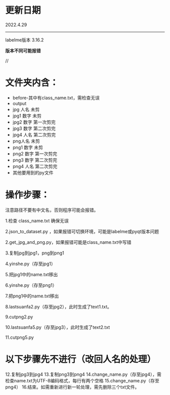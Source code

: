 # **更新日期**

2022.4.29

-------------------------------

labelme版本 3.16.2

**版本不同可能报错**

//
# **文件夹内含：**
* before-其中有class_name.txt，需检查无误
* output
* jpg 人名 未剪
* jpg1 数字 未剪
* jpg2 数字 第一次剪完
* jpg3 数字 第二次剪完
* jpg4 人名 第二次剪完
* png人名 未剪
* png1 数字 未剪
* png2 数字 第一次剪完
* png3 数字 第二次剪完
* png4 人名 第二次剪完
* 其他要用到的py文件

# **操作步骤：**
注意路径不要有中文名，否则程序可能会报错。

1.检查 class_name.txt 确保无误

2.json_to_dataset.py ，如果报错可切换环境，可能是labelme或pyqt版本问题

2.get_jpg_and_png.py，如果报错可能是class_name.txt中写错

3.复制jpg到jpg1，png到png1

4.yinshe.py（存至jpg1）

5.把jpg1中的name.txt移出

6.yinshe.py（存至png1）

7.把png1中的name.txt移出

8.lastsuanfa2.py（存至jpg2），此时生成了text1.txt。

9.cutpng2.py

10.lastsuanfa5.py（存至jpg3），此时生成了text2.txt

11.cutpng5.py

# **以下步骤先不进行（改回人名的处理）**
12.复制jpg3到jpg4
13.复制png3到png4
14.change_name.py（存至jpg4），需检查name.txt为UTF-8编码格式，每行有两个空格
15.change_name.py（存至png4）
16.结束。如需重新进行新一轮处理，需先删除三个txt文件。

